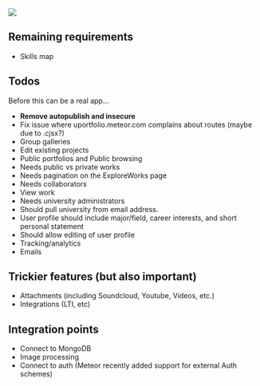 <img src='https://codeship.com/projects/a19a4bd0-b650-0133-d543-527a54f9b7b1/status?branch=master'/>

## Remaining requirements
- Skills map

## Todos
Before this can be a real app...
- **Remove autopublish and insecure**
- Fix issue where uportfolio.meteor.com complains about routes (maybe due to .cjsx?)
- Group galleries
- Edit existing projects
- Public portfolios and Public browsing
- Needs public vs private works
- Needs pagination on the ExploreWorks page
- Needs collaborators
- View work
- Needs university administrators
- Should pull university from email address.
- User profile should include major/field, career interests, and short personal statement
- Should allow editing of user profile
- Tracking/analytics
- Emails

## Trickier features (but also important)
- Attachments (including Soundcloud, Youtube, Videos, etc.)
- Integrations (LTI, etc)

## Integration points
- Connect to MongoDB
- Image processing
- Connect to auth (Meteor recently added support for external Auth schemes)